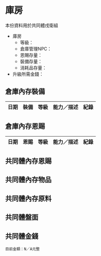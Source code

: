 # 庫房
本份資料用於共同體戌衛組

-   庫房
    -   等級：
    -   倉庫管理NPC：
    -   恩賜存量：
    -   裝備存量：
    -   消耗品存量：
-   升級所需金錢：

## 倉庫內存裝備
|日期|裝備|等級|能力／描述|紀錄|
| ------------- |:-------------:| ------------- |  ------------- |:-------------:|


## 倉庫內存恩賜
|日期|恩賜|等級|能力／描述|紀錄|
| ------------- |:-------------:| ------------- |  ------------- |:-------------:|

## 共同體內存恩賜

## 共同體內存物品

## 共同體內存原料

## 共同體盤面

## 共同體金錢
```
目前金額：N／A元整
```